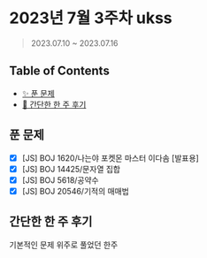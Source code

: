 # 2023년 7월 3주차 ukss

> 2023.07.10 ~ 2023.07.16

## Table of Contents

-   [✨ 푼 문제](#푼-문제)
-   [🤔 간단한 한 주 후기](#간단한-한-주-후기)

## 푼 문제

<!-- 📕 백준 : BOJ 문제번호/문제제목 e.g. BOJ 2577/숫자의 개수 -->
<!-- 📗 프로그래머스 : PRO 문제번호/문제제목 e.g. PRO 120812/최빈값 구하기 -->
<!-- 백준허브를 사용하시면 프로그래머스의 문제번호도 확인하실 수 있습니다 -->

-   [x] [JS] BOJ 1620/나는야 포켓몬 마스터 이다솜 [발표용]
-   [x] [JS] BOJ 14425/문자열 집합
-   [x] [JS] BOJ 5618/공약수
-   [x] [JS] BOJ 20546/기적의 매매법

## 간단한 한 주 후기

<!-- 한 주 후기를 간단하게 작성해주세요 ! -->

기본적인 문제 위주로 풀었던 한주
